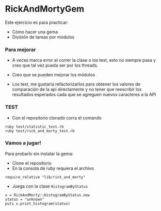# RickAndMortyGem

Este ejercicio es para practicar:
- Cómo hacer una gema
- División de tareas por módulos

### Para mejorar

- A veces marca error al correr la clase o los test, esto no siempre pasa y creo que tal vez pueda ser por los threads.

- Creo que se pueden mejorar los módulos

- Los test, me gustaría refactorizarlos para obtener los valores de comparación de la api directamente y no tener que reescribir los resultados esperados cada que se agreguen nuevos caracteres a la API
### TEST

- Con el repositorio clonado corra el comando

````
ruby test/statistic_test.rb
ruby test/rick_and_morty_test.rb
````

### Vamos a jugar!

Para probarlo sin instalar la gema:

- Clone el repositorio
- En la consola de ruby requiera el archivo

````
require_relative "lib/rick_and_morty"
````
- Juega con la clase `HistogramByStatus`

````
x = RickAndMorty::HistogramByStatus.new
status = "unknown"
puts x.print_histogram(status)
````




